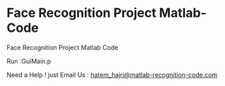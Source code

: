 # Face Recognition Project Matlab-Code
 Face Recognition Project Matlab Code
 
 Run :GuiMain.p
 
 Need a Help ! just Email Us : hatem_hajri@matlab-recognition-code.com
